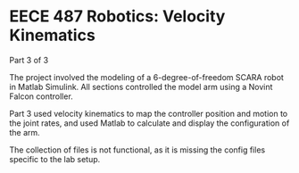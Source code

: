 # EECE 487 Robotics: Velocity Kinematics

Part 3 of 3

The project involved the modeling of a 6-degree-of-freedom SCARA robot in Matlab Simulink. All sections controlled the model arm using a Novint Falcon controller.

Part 3 used velocity kinematics to map the controller position and motion to the joint rates, and used Matlab to calculate and display the configuration of the arm.

The collection of files is not functional, as it is missing the config files specific to the lab setup.
